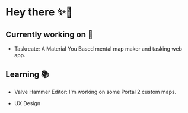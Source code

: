 # Hey there ✨👋
## Currently working on 🧪
- Taskreate: A Material You Based mental map maker and tasking web app.

## Learning 📚
- Valve Hammer Editor: I'm working on some Portal 2 custom maps.

- UX Design
<!---
GuiMar10/GuiMar10 is a ✨ special ✨ repository because its `README.md` (this file) appears on your GitHub profile.
You can click the Preview link to take a look at your changes.
--->
